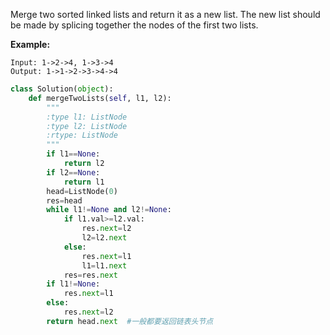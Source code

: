 Merge two sorted linked lists and return it as a new list. The new list should be made by splicing together the nodes of the first two lists.

**Example:**

```
Input: 1->2->4, 1->3->4
Output: 1->1->2->3->4->4
```

```python
class Solution(object):
    def mergeTwoLists(self, l1, l2):
        """
        :type l1: ListNode
        :type l2: ListNode
        :rtype: ListNode
        """
        if l1==None:
            return l2
        if l2==None:
            return l1
        head=ListNode(0)
        res=head
        while l1!=None and l2!=None:
            if l1.val>=l2.val:
                res.next=l2
                l2=l2.next
            else:
                res.next=l1
                l1=l1.next
            res=res.next
        if l1!=None:
            res.next=l1
        else:
            res.next=l2
        return head.next  #一般都要返回链表头节点
```

